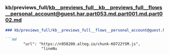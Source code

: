 ### kb/previews_full/kb__previews_full__kb__previews_full__flows__personal_account@guest.har.part053.md.part001.md.part002.md

```md
### kb/previews_full/kb__previews_full__flows__personal_account@guest.har.part053.md.part001.md (part 002)

```md
        "url": "https://n958200.alteg.io/chunk-KO722YSM.js",
                "lineNu
```

```

```

